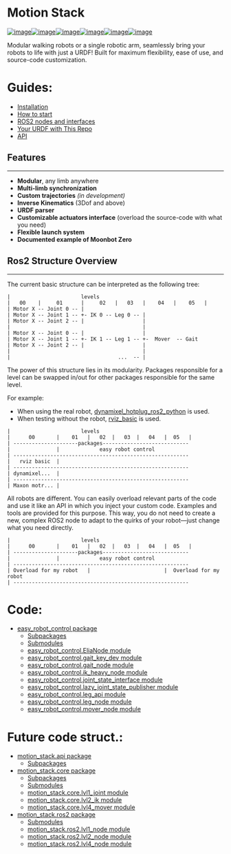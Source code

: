 # Motion Stack

[![image](https://img.shields.io/badge/Ubuntu-%2020.04%20%7C%2022.04%20-%20blue)](https://ubuntu.com/)[![image](https://img.shields.io/badge/Ros2-Foxy%20%7C%20Humble-%20blue)](https://github.com/ros2)[![image](https://img.shields.io/badge/Python-3.8_|_3.10-%20blue)](https://www.python.org/)[![image](https://raw.githubusercontent.com/petercorke/robotics-toolbox-python/master/.github/svg/rtb_powered.min.svg)](https://github.com/petercorke/robotics-toolbox-python)[![image](https://github.com/2lian/Moonbot-Motion-Stack/actions/workflows/stepbystep.yaml/badge.svg)](https://github.com/2lian/Moonbot-Motion-Stack/actions/workflows/stepbystep.yaml)[![image](https://img.shields.io/badge/License-MIT-gold)](LICENSE)

Modular walking robots or a single robotic arm, seamlessly bring your robots to life with just a URDF! Built for maximum flexibility, ease of use, and source-code customization.

# Guides:

* [Installation](manual/install.md)
* [How to start](manual/start.md)
* [ROS2 nodes and interfaces](manual/use.md)
* [Your URDF with This Repo](manual/URDF.md)
* [API](manual/api.md)

<h2>Features</h2>

---
- **Modular**, any limb anywhere
- **Multi-limb synchronization**
- **Custom trajectories**  *(in development)*
- **Inverse Kinematics** (3Dof and above)
- **URDF parser**
- **Customizable actuators interface** (overload the source-code with what you need)
- **Flexible launch system**
- **Documented example of Moonbot Zero**

<h2>Ros2 Structure Overview</h2>

---

The current basic structure can be interpreted as the following tree:

```text
|                       levels
|   00    |     01      |     02   |   03   |    04   |    05   |
| Motor X -- Joint 0 -- |
| Motor X -- Joint 1 -- +- IK 0 -- Leg 0 -- |
| Motor X -- Joint 2 -- |                   |
|                                           |
| Motor X -- Joint 0 -- |                   |
| Motor X -- Joint 1 -- +- IK 1 -- Leg 1 -- +-  Mover  -- Gait
| Motor X -- Joint 2 -- |                   |
|                                           |
|                                   ...  -- |
```

The power of this structure lies in its modularity. Packages responsible for a level can be swapped in/out for other packages responsible for the same level.

For example:
- When using the real robot, [dynamixel_hotplug_ros2_python](https://github.com/hubble14567/dynamixel_hotplug_ros2_python) is used.
- When testing without the robot, [rviz_basic](src/rviz_basic) is used.

```text
|                       levels
|      00       |    01   |   02  |   03  |   04   |  05   |
| ---------------------packages----------------------------
|               |             easy robot control
| ---------------------------------------------------------
|   rviz basic  |
| ---------------------------------------------------------
| dynamixel...  |
| ---------------------------------------------------------
| Maxon motr... |
```

All robots are different. You can easily overload relevant parts of the code and use it like an API in which you inject your custom code. Examples and tools are provided for this purpose. This way, you do not need to create a new, complex ROS2 node to adapt to the quirks of your robot—just change what you need directly.

```text
|                       levels
|      00       |    01   |   02  |   03  |   04   |  05   |
| ---------------------packages----------------------------
|               |             easy robot control
| ---------------------------------------------------------
| Overload for my robot   |                        |  Overload for my robot
| ---------------------------------------------------------
```

# Code:

* [easy_robot_control package](api/easy_robot_control.md)
  * [Subpackages](api/easy_robot_control.md#subpackages)
  * [Submodules](api/easy_robot_control.md#submodules)
  * [easy_robot_control.EliaNode module](api/easy_robot_control.md#module-easy_robot_control.EliaNode)
  * [easy_robot_control.gait_key_dev module](api/easy_robot_control.md#module-easy_robot_control.gait_key_dev)
  * [easy_robot_control.gait_node module](api/easy_robot_control.md#module-easy_robot_control.gait_node)
  * [easy_robot_control.ik_heavy_node module](api/easy_robot_control.md#module-easy_robot_control.ik_heavy_node)
  * [easy_robot_control.joint_state_interface module](api/easy_robot_control.md#module-easy_robot_control.joint_state_interface)
  * [easy_robot_control.lazy_joint_state_publisher module](api/easy_robot_control.md#module-easy_robot_control.lazy_joint_state_publisher)
  * [easy_robot_control.leg_api module](api/easy_robot_control.md#module-easy_robot_control.leg_api)
  * [easy_robot_control.leg_node module](api/easy_robot_control.md#module-easy_robot_control.leg_node)
  * [easy_robot_control.mover_node module](api/easy_robot_control.md#module-easy_robot_control.mover_node)

# Future code struct.:

* [motion_stack.api package](api/motion_stack.api.md)
  * [Subpackages](api/motion_stack.api.md#subpackages)
* [motion_stack.core package](api/motion_stack.core.md)
  * [Subpackages](api/motion_stack.core.md#subpackages)
  * [Submodules](api/motion_stack.core.md#submodules)
  * [motion_stack.core.lvl1_joint module](api/motion_stack.core.md#module-motion_stack.core.lvl1_joint)
  * [motion_stack.core.lvl2_ik module](api/motion_stack.core.md#module-motion_stack.core.lvl2_ik)
  * [motion_stack.core.lvl4_mover module](api/motion_stack.core.md#module-motion_stack.core.lvl4_mover)
* [motion_stack.ros2 package](api/motion_stack.ros2.md)
  * [Submodules](api/motion_stack.ros2.md#submodules)
  * [motion_stack.ros2.lvl1_node module](api/motion_stack.ros2.md#module-motion_stack.ros2.lvl1_node)
  * [motion_stack.ros2.lvl2_node module](api/motion_stack.ros2.md#module-motion_stack.ros2.lvl2_node)
  * [motion_stack.ros2.lvl4_node module](api/motion_stack.ros2.md#module-motion_stack.ros2.lvl4_node)
